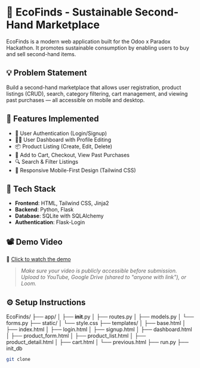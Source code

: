# 🌿 EcoFinds - Sustainable Second-Hand Marketplace

EcoFinds is a modern web application built for the Odoo x Paradox Hackathon. It promotes sustainable consumption by enabling users to buy and sell second-hand items.

## 💡 Problem Statement

Build a second-hand marketplace that allows user registration, product listings (CRUD), search, category filtering, cart management, and viewing past purchases — all accessible on mobile and desktop.

## 🚀 Features Implemented

- 🔐 User Authentication (Login/Signup)
- 🧑‍💼 User Dashboard with Profile Editing
- 📦 Product Listing (Create, Edit, Delete)
- 🛒 Add to Cart, Checkout, View Past Purchases
- 🔍 Search & Filter Listings
- 📱 Responsive Mobile-First Design (Tailwind CSS)

## 🔧 Tech Stack

- **Frontend**: HTML, Tailwind CSS, Jinja2
- **Backend**: Python, Flask
- **Database**: SQLite with SQLAlchemy
- **Authentication**: Flask-Login

## 📽 Demo Video

🎥 [Click to watch the demo](https://your-demo-video-link.com)

> _Make sure your video is publicly accessible before submission. Upload to YouTube, Google Drive (shared to "anyone with link"), or Loom._

## ⚙️ Setup Instructions

EcoFinds/
├── app/
│   ├── __init__.py
│   ├── routes.py
│   ├── models.py
│   └── forms.py
├── static/
│   └── style.css
├── templates/
│   ├── base.html
│   ├── index.html
│   ├── login.html
│   ├── signup.html
│   ├── dashboard.html
│   ├── product_form.html
│   ├── product_list.html
│   ├── product_detail.html
│   ├── cart.html
│   └── previous.html
├── run.py
├── init_db



```bash
git clone 

